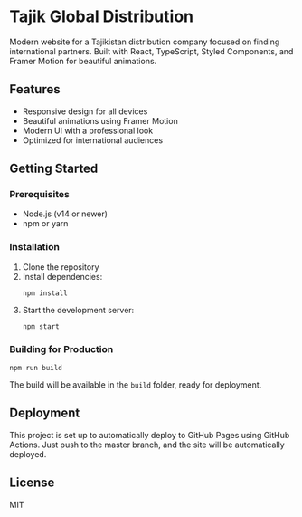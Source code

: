 # Tajik Global Distribution

Modern website for a Tajikistan distribution company focused on finding international partners. Built with React, TypeScript, Styled Components, and Framer Motion for beautiful animations.

## Features

- Responsive design for all devices
- Beautiful animations using Framer Motion
- Modern UI with a professional look
- Optimized for international audiences

## Getting Started

### Prerequisites

- Node.js (v14 or newer)
- npm or yarn

### Installation

1. Clone the repository
2. Install dependencies:
   ```
   npm install
   ```
3. Start the development server:
   ```
   npm start
   ```

### Building for Production

```
npm run build
```

The build will be available in the `build` folder, ready for deployment.

## Deployment

This project is set up to automatically deploy to GitHub Pages using GitHub Actions.
Just push to the master branch, and the site will be automatically deployed.

## License

MIT 